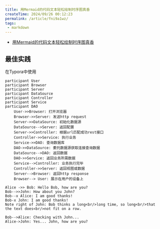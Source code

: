 ```yaml
---
title: 用Mermaid的代码文本轻松绘制时序图真香
createTime: 2024/09/26 00:12:23
permalink: /article/fni9a1wz/
tags:
 - markdown
---
```

* [用Mermaid的代码文本轻松绘制时序图真香](https://juejin.cn/post/7308581358808514614)

<!-- more -->

## 最佳实践

在Typora中使用

```sequence 
participant User
participant Browser
participant Server
participant DataSource
participant Controller
participant Service
participant DAO
	User->>Browser: 打开浏览器
	Browser->>Server: 发送http request
	Server->>DataSource: 初始化数据源
	DataSource-->Server: 返回配置
	Server->>Controller: 根据url匹配成功rest接口
	Controller->>Service: 执行业务
	Service->>DAO: 查询数据库
	DAO->>DataSource: 委托数据源获取连接查询数据
	DataSource-->DAO: 返回数据
	DAO->>Service: 返回业务所需数据
	Service-->Controller: 业务执行完毕
	Controller->>Server: 返回视图或数据
	Server-->Browser: 返回http response
	Browser--> User: 展示在用户的设备上
```











```sequence Greetings
Alice ->> Bob: Hello Bob, how are you?
Bob-->>John: How about you John?
Bob--x Alice: I am good thanks!
Bob-x John: I am good thanks!
Note right of John: Bob thinks a long<br/>long time, so long<br/>that the text does<br/>not fit on a row.

Bob-->Alice: Checking with John...
Alice->John: Yes... John, how are you?
```
